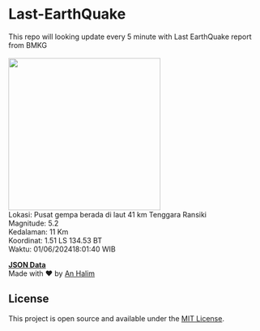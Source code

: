 # Last-EarthQuake
This repo will looking update every 5 minute with Last EarthQuake report from BMKG
<br>
<br>
<img src="https://static.bmkg.go.id/20240601180140.mmi.jpg" width="300"/>
<br>
Lokasi: Pusat gempa berada di laut 41 km Tenggara Ransiki <br>
Magnitude: 5.2 <br>
Kedalaman: 11 Km <br>
Koordinat: 1.51 LS 134.53 BT <br>
Waktu: 01/06/202418:01:40 WIB <br>

<a href="./data/data.json">**JSON Data**</a>
<br>
Made with ❤️ by <a href="https://github.com/an-halim">An Halim</a>
## License

This project is open source and available under the [MIT License](LICENSE).
